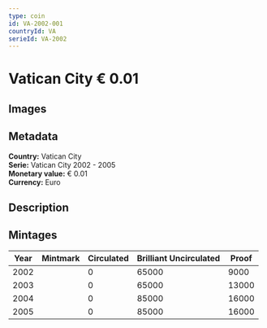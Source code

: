 ```yaml
---
type: coin
id: VA-2002-001
countryId: VA
serieId: VA-2002
---
```


# Vatican City € 0.01

## Images


## Metadata

**Country:** Vatican City\
**Serie:** Vatican City 2002 - 2005\
**Monetary value:** € 0.01\
**Currency:** Euro

## Description


## Mintages

| Year | Mintmark | Circulated | Brilliant Uncirculated | Proof |
| ---- | -------- | ---------- | ---------------------- | ----- |
| 2002 |  | 0| 65000 | 9000 |
| 2003 |  | 0| 65000 | 13000 |
| 2004 |  | 0| 85000 | 16000 |
| 2005 |  | 0| 85000 | 16000 |
